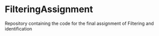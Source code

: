 # FilteringAssignment
Repository containing the code for the final assignment of Filtering and identification

